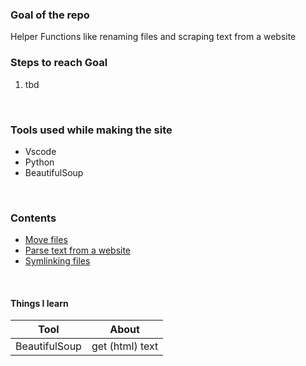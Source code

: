 
### Goal of the repo
Helper Functions like renaming files and scraping text from a website
<br>

### Steps to reach Goal
1. tbd
<br>

### Tools used while making the site
- Vscode
- Python
- BeautifulSoup

<br>

### Contents
- [Move files](move.py)
- [Parse text from a website](app.py)
- [Symlinking files](system.py)

<br>

#### Things I learn

 Tool        | About                                                                                             |
 ----------- | ------------------------
BeautifulSoup | get (html) text